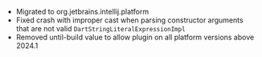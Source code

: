 - Migrated to org.jetbrains.intellij.platform
- Fixed crash with improper cast when parsing constructor arguments that are not valid `DartStringLiteralExpressionImpl`
- Removed until-build value to allow plugin on all platform versions above 2024.1